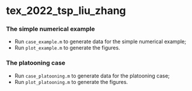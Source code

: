 # tex_2022_tsp_liu_zhang

### The simple numerical example

- Run `case_example.m` to generate data for the simple numerical example;
- Run `plot_example.m` to generate the figures.

### The platooning case

- Run `case_platooning.m` to generate data for the platooning case;
- Run `plot_platooning.m` to generate the figures.


